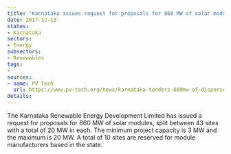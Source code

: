 ```yaml
---
title: "Karnataka issues request for proposals for 860 MW of solar modules"
date: 2017-12-13
states:
- Karnataka
sectors:
- Energy
subsectors:
- Renewables
tags:
- 
sources:
- name: PV Tech
  url: https://www.pv-tech.org/news/karnataka-tenders-860mw-of-dispersed-solar
details:
---
```


The Karnataka Renewable Energy Development Limited has issued a request for proposals for 860 MW of solar modules, split between 43 sites with a total of 20 MW in each. The minimum project capacity is 3 MW and the maximum is 20 MW. A total of 10 sites are reserved for module manufacturers based in the state. 
